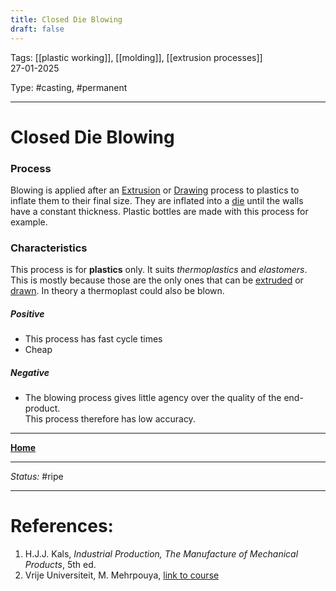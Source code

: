 ```yaml
---
title: Closed Die Blowing
draft: false
---
```

Tags: [[plastic working]], [[molding]], [[extrusion processes]] <br>27-01-2025

Type: #casting, #permanent

---
# Closed Die Blowing
### Process
Blowing is applied after an [Extrusion](Extrusion.md) or [Drawing](Drawing.md) process to plastics to inflate them to their final size. They are inflated into a [die](!%20Manufacturing%20Technologies%20Overview.md#Terms%20and%20Disambiguation) until the walls have a constant thickness. Plastic bottles are made with this process for example.

### Characteristics
This process is for __plastics__ only. It suits _thermoplastics_ and _elastomers_. This is mostly because those are the only ones that can be [extruded](Extrusion.md) or [drawn](Drawing.md). In theory a thermoplast could also be blown.
##### Positive
- This process has fast cycle times
- Cheap
##### Negative
- The blowing process gives little agency over the quality of the end-product. <br>This process therefore has low accuracy.








---
__[Home](!%20Manufacturing%20Technologies%20Overview.md)__

---
_Status:_ #ripe

---
# References:

1. H.J.J. Kals, _Industrial Production, The Manufacture of Mechanical Products_, 5th ed.
2. Vrije Universiteit, M. Mehrpouya, [link to course](https://canvas.utwente.nl/courses/15351)